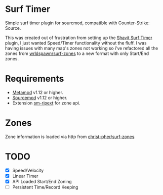 # Surf Timer

Simple surf timer plugin for sourcmod, compatible with Counter-Strike: Source.

This was created out of frustration from setting up the [Shavit Surf Timer](https://github.com/bhopppp/Shavit-Surf-Timer) plugin, I just wanted Speed/Timer functionality without the fluff. I was having issues with many map's zones not working so i've refactored all the zones from [wrldspawn/surf-zones](https://github.com/wrldspawn/surf-zones) to a new format with only Start/End zones.

# Requirements

- [Metamod](https://sourcemm.net/downloads.php) v1.12 or higher.
- [Sourcemod](https://sourcemod.net/downloads.php) v1.12 or higher.
- Extension [sm-ripext](https://github.com/ErikMinekus/sm-ripext) for zone api.

# Zones

Zone information is loaded via http from [christ-pher/surf-zones](https://github.com/christ-pher/surf-zones)

# TODO

- [x] Speed/Velocity
- [x] Linear Timer
- [x] API Loaded Start/End Zoning
- [ ] Persistent Time/Record Keeping
